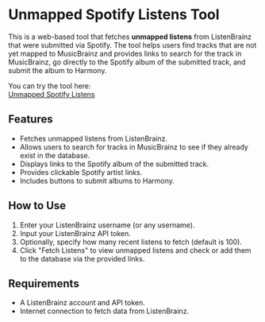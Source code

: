 # Unmapped Spotify Listens Tool

This is a web-based tool that fetches **unmapped listens** from ListenBrainz that were submitted via Spotify. The tool helps users find tracks that are not yet mapped to MusicBrainz and provides links to search for the track in MusicBrainz, go directly to the Spotify album of the submitted track, and submit the album to Harmony.

You can try the tool here:  
[Unmapped Spotify Listens](https://yogo9.github.io/unmapped-spotify-listens/)

## Features

- Fetches unmapped listens from ListenBrainz.
- Allows users to search for tracks in MusicBrainz to see if they already exist in the database.
- Displays links to the Spotify album of the submitted track.
- Provides clickable Spotify artist links.
- Includes buttons to submit albums to Harmony.

## How to Use

1. Enter your ListenBrainz username (or any username).
2. Input your ListenBrainz API token.
3. Optionally, specify how many recent listens to fetch (default is 100).
4. Click "Fetch Listens" to view unmapped listens and check or add them to the database via the provided links.

## Requirements

- A ListenBrainz account and API token.
- Internet connection to fetch data from ListenBrainz.
